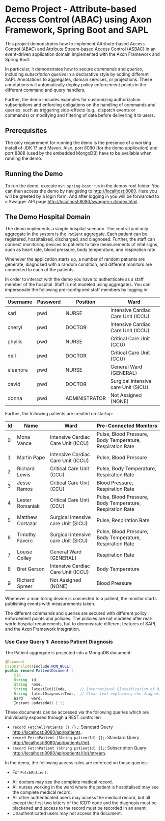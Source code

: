 # Demo Project - Attribute-based Access Control (ABAC) using Axon Framework, Spring Boot and SAPL

This project demonstrates how to implement Attribute-based Access Control (ABAC) and Attribute Stream-based Access Control (ASBAC) 
in an event-driven application domain implemented with the Axon Framework and Spring Boot.

In particular, it demonstrates how to secure *commands* and *queries*, including *subscription queries* in a declarative style by
adding different SAPL Annotations to aggregates, domain services, or projections. These annotations will automatically deploy 
policy enforcement points in the different command and query handlers.

Further, the demo includes examples for customizing authorization subscriptions and enforcing obligations on the handling of 
commands and queries, such as triggering side-effects (e.g., dispatch events or commands) or modifying and filtering of data 
before delivering it to users.

## Prerequisites

The only requirement for running the demo is the presence of a working install of JDK 17 and Maven. 
Also, port 8080 (for the demo application) and port 8888 (used by the embedded MongoDB) have to be available when running the demo.

## Running the Demo

To run the demo, execute ``mvn spring-boot:run`` in the demos root folder. You can then access the demo by navigating to [http://localhost:8080](http://localhost:8080). Here you will be greeted by a login form. And after logging in you will be forwarded to a Swagger API page [http://localhost:8080/swagger-ui/index.html](http://localhost:8080/swagger-ui/index.html).

## 

## The Demo Hospital Domain

The demo implements a simple hospital scenario. The central and only aggregate in the system is the ```Patient``` aggregate. 
Each patient can be registered, hospitalized, discharged, and diagnosed. Further, the staff can connect monitoring devices to patients to take measurements of vital signs, such as heart rate, blood pressure, body temperature, and respiration rate.

Whenever the application starts up, a number of random patients are generate, diagnosed with a random condition, and different monitors 
are connected to each of the patients.

In order to interact with the demo you have to authenticate as a staff member of the hospital. Staff is not modeled using aggregates. 
You can impersonate the following pre-configured staff members by logging in:

| Username   | Password | Position       | Ward                                |
|------------|----------|----------------|-------------------------------------|
|  karl      | pwd      | NURSE          | Intensive Cardiac Care Unit (ICCU)  |
|  cheryl    | pwd      | DOCTOR         | Intensive Cardiac Care Unit (ICCU)  |
|  phyllis   | pwd      | NURSE          | Critical Care Unit (CCU)            |
|  neil      | pwd      | DOCTOR         | Critical Care Unit (CCU)            |
|  eleanore  | pwd      | NURSE          | General Ward (GENERAL)              |
|  david     | pwd      | DOCTOR         | Surgical intensive care Unit (SICU) |
|  donna     | pwd      | ADMINISTRATOR  | Not Assigned (NONE)                 |

Further, the following patients are created on startup:

|  Id  | Name                 | Ward                                | Pre-Connected Monitors                                    |
|------|----------------------|-------------------------------------|-----------------------------------------------------------|
|  0   | Mona Vance           | Intensive Cardiac Care Unit (ICCU)  | Pulse, Blood Pressure, Body Temperature, Respiration Rate |
|  1   | Martin Pape          | Intensive Cardiac Care Unit (ICCU)  | Pulse, Blood Pressure                                     |
|  2   | Richard Lewis        | Critical Care Unit (CCU)            | Pulse,                 Body Temperature, Respiration Rate |
|  3   | Jesse Ramos          | Critical Care Unit (CCU)            |        Blood Pressure,                   Respiration Rate |
|  4   | Lester Romaniak      | Critical Care Unit (CCU)            | Pulse, Blood Pressure, Body Temperature, Respiration Rate |
|  5   | Matthew Cortazar     | Surgical intensive care Unit (SICU) | Pulse,                                   Respiration Rate |
|  6   | Timothy Favero       | Surgical intensive care Unit (SICU) | Pulse, Blood Pressure, Body Temperature, Respiration Rate |
|  7   | Louise Colley        | General Ward (GENERAL)              |                                          Respiration Rate |
|  8   | Bret Gerson          | Intensive Cardiac Care Unit (ICCU)  |                        Body Temperature                   |
|  9   | Richard Spreer       | Not Assigned (NONE)                 |        Blood Pressure                                     |


Whenever a monitoring device is connected to a patient, the monitor starts publishing events with measurements taken.

The different commands and queries are secured with different policy enforcement points and policies. 
The policies are not modeled after real-world hospital requirements, but to demonstrate different features of SAPL and 
the Axon Framework integration.

### Use Case Query 1: Access Patient Diagnosis 

The Patient aggregate is projected into a MongoDB document:

```java
@Document
@JsonInclude(Include.NON_NULL)
public record PatientDocument (
	@Id
	String  id,
	String  name,
	String  latestIcd11Code,      // International Classification of Diseases 11th Revision
	String  latestDiagnosisText,  // Clear text explaining the diagnosis going along with the ICD11 code
	Ward    ward,
	Instant updatedAt) { };
```

These documents can be accessed via the following queries which are individually exposed through a REST controller: 

* ```record FetchAllPatients () {};```: Standard Query [http://localhost:8080/api/patients](http://localhost:8080/api/patients).
* ```record FetchPatient (String patientId) {};```: Standard Query [http://localhost:8080/api/patients/{id}](http://localhost:8080/api/patients/{id}).
* ```record FetchPatient (String patientId) {};```: Subscription Query [http://localhost:8080/api/patients/{id}/stream](http://localhost:8080/api/patients/{id}/stream).

In the demo, the following access rules are enforced on these queries:

* For ```FetchPatient```:
 - All doctors may see the complete medical record.
 - All nurses working in the ward where the patient is hospitalised may see the complete medical record.
 - All other authenticated users may access the medical record, but all except the first two letters of the ICD11 code and the diagnosis must be blackened and access to the record must be recorded in an event.
 - Unauthenticated users may not access the document.
 

 


